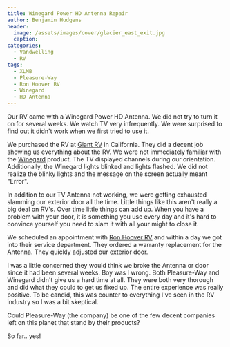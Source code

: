 ```yaml
---
title: Winegard Power HD Antenna Repair
author: Benjamin Hudgens
header:
  image: /assets/images/cover/glacier_east_exit.jpg
  caption:
categories:
  - Vandwelling
  - RV
tags:
  - XLMB
  - Pleasure-Way
  - Ron Hoover RV
  - Winegard
  - HD Antenna
---
```


Our RV came with a Winegard Power HD Antenna.  We did not try to turn it on for several weeks.  We watch TV very infrequently.  We were surprised to find out it didn't work when we first tried to use it.

We purchased the RV at [Giant RV](http://www.giantrv.com/dealerinfo/infoview.asp?documentid=5) in California.  They did a decent job showing us everything about the RV.  We were not immediately familiar with the [Winegard](https://www.amazon.com/gp/offer-listing/B00T36ONEG/ref=as_li_tl?ie=UTF8&camp=1789&creative=9325&creativeASIN=B00T36ONEG&linkCode=am2&tag=chasingsixty-20&linkId=13ec73ca59a619811362e21845ef6081) product.  The TV displayed channels during our orientation.  Additionally, the Winegard lights blinked and lights flashed.  We did not realize the blinky lights and the message on the screen actually meant "Error".

In addition to our TV Antenna not working, we were getting exhausted slamming our exterior door all the time.  Little things like this aren't really a big deal on RV's.  Over time little things can add up.  When you have a problem with your door, it is something you use every day and it's hard to convince yourself you need to slam it with all your might to close it.

We scheduled an appointment with [Ron Hoover RV](http://www.ronhooversanantonio.com/) and within a day we got into their service department.  They ordered a warranty replacement for the Antenna.  They quickly adjusted our exterior door.  

I was a little concerned they would think we broke the Antenna or door since it had been several weeks.  Boy was I wrong.  Both Pleasure-Way and Winegard didn't give us a hard time at all.  They were both very thorough and did what they could to get us fixed up.  The entire experience was really positive.  To be candid, this was counter to everything I've seen in the RV industry so I was a bit skeptical.  

Could Pleasure-Way (the company) be one of the few decent companies left on this planet that stand by their products?

So far.. yes!
